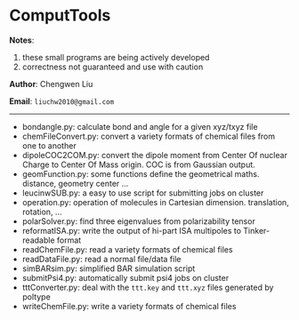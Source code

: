 # ComputTools

__Notes__: 
1. these small programs are being actively developed
1. correctness not guaranteed and use with caution

__Author__: Chengwen Liu

__Email__: `liuchw2010@gmail.com`

---

- bondangle.py: calculate bond and angle for a given xyz/txyz file
- chemFileConvert.py: convert a variety formats of chemical files from one to another
- dipoleCOC2COM.py: convert the dipole moment from Center Of nuclear Charge to Center Of Mass origin. COC is from Gaussian output.
- geomFunction.py: some functions define the geometrical maths. distance, geometry center ...
- leucinwSUB.py: a easy to use script for submitting jobs on cluster  
- operation.py: operation of molecules in Cartesian dimension. translation, rotation, ...
- polarSolver.py: find three eigenvalues from polarizability tensor
- reformatISA.py: write the output of hi-part ISA multipoles to Tinker-readable format
- readChemFile.py: read a variety formats of chemical files
- readDataFile.py: read a normal file/data file
- simBARsim.py: simplified BAR simulation script
- submitPsi4.py: automatically submit psi4 jobs on cluster
- tttConverter.py: deal with the `ttt.key` and `ttt.xyz` files generated by poltype
- writeChemFile.py: write a variety formats of chemical files
